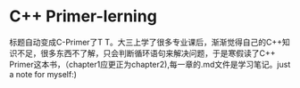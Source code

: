 # C++ Primer-lerning
标题自动变成C-Primer了T T。大三上学了很多专业课后，渐渐觉得自己的C++知识不足，很多东西不了解，只会判断循环语句来解决问题，于是寒假读了C++ Primer这本书，（chapter1应更正为chapter2),每一章的.md文件是学习笔记。just a note for myself:)
